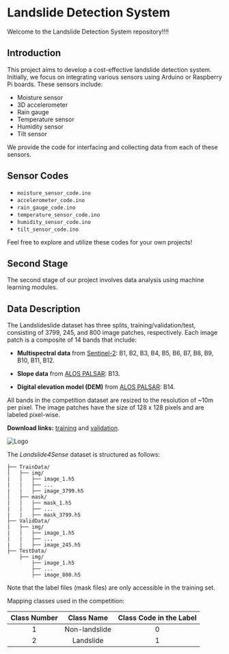 # Landslide Detection System

Welcome to the Landslide Detection System repository!!!!

## Introduction
This project aims to develop a cost-effective landslide detection system. Initially, we focus on integrating various sensors using Arduino or Raspberry Pi boards. These sensors include:
- Moisture sensor
- 3D accelerometer
- Rain gauge
- Temperature sensor
- Humidity sensor
- Tilt sensor

We provide the code for interfacing and collecting data from each of these sensors.

## Sensor Codes
- `moisture_sensor_code.ino`
- `accelerometer_code.ino`
- `rain_gauge_code.ino`
- `temperature_sensor_code.ino`
- `humidity_sensor_code.ino`
- `tilt_sensor_code.ino`

Feel free to explore and utilize these codes for your own projects!

## Second Stage
The second stage of our project involves data analysis using machine learning modules.
## Data Description

The Landslideslide dataset has three splits, training/validation/test, consisting of 3799, 245, and 800 image patches, respectively. Each image patch is a composite of 14 bands that include:

- **Multispectral data** from [Sentinel-2](https://sentinel.esa.int/web/sentinel/missions/sentinel-2): B1, B2, B3, B4, B5, B6, B7, B8, B9, B10, B11, B12.

- **Slope data** from [ALOS PALSAR](https://www.usgs.gov/centers/eros/science/usgs-eros-archive-radar-alos-palsar-radar-processing-system): B13.

- **Digital elevation model (DEM)** from [ALOS PALSAR](https://www.usgs.gov/centers/eros/science/usgs-eros-archive-radar-alos-palsar-radar-processing-system): B14.

All bands in the competition dataset are resized to the resolution of ~10m per pixel. The image patches have the size of 128 x 128 pixels and are labeled pixel-wise.

**Download links:** [training](https://cloud.iarai.ac.at/index.php/s/KrwKngeXN7KjkFm) and [validation](https://cloud.iarai.ac.at/index.php/s/N6TacGsfr5nRNWr).

![Logo](/image/Data_figure.png?raw=true "landslide_detection")

The _Landslide4Sense_ dataset is structured as follows:

```
├── TrainData/
│   ├── img/
|   |   ├── image_1.h5
|   |   ├── ...
|   |   ├── image_3799.h5
│   ├── mask/
|   |   ├── mask_1.h5
|   |   ├── ...
|   |   ├── mask_3799.h5
├── ValidData/
|   ├── img/
|   |   ├── image_1.h5
|   |   ├── ...
|   |   ├── image_245.h5
├── TestData/
    ├── img/
        ├── image_1.h5
        ├── ...
        ├── image_800.h5
```

Note that the label files (mask files) are only accessible in the training set.

Mapping classes used in the competition:

| Class Number |  Class Name   | Class Code in the Label |
| :----------: | :-----------: | :---------------------: |
|      1       | Non-landslide |            0            |
|      2       |   Landslide   |            1            |
